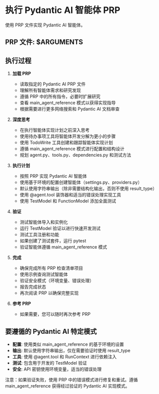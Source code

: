 # 执行 Pydantic AI 智能体 PRP

使用 PRP 文件实现 Pydantic AI 智能体。

## PRP 文件: $ARGUMENTS

## 执行过程

1. **加载 PRP**
   - 读取指定的 Pydantic AI PRP 文件
   - 理解所有智能体需求和研究发现
   - 遵循 PRP 中的所有指令，必要时扩展研究
   - 查看 main_agent_reference 模式以获得实现指导
   - 根据需要进行更多网络搜索和 Pydantic AI 文档审查

2. **深度思考**
   - 在执行智能体实现计划之前深入思考
   - 使用待办事项工具将智能体开发分解为更小的步骤
   - 使用 TodoWrite 工具创建和跟踪智能体实现计划
   - 遵循 main_agent_reference 模式进行配置和结构设计
   - 规划 agent.py、tools.py、dependencies.py 和测试方法

3. **执行计划**
   - 按照 PRP 实现 Pydantic AI 智能体
   - 使用基于环境的配置创建智能体（settings.py、providers.py）
   - 默认使用字符串输出（除非需要结构化输出，否则不使用 result_type）
   - 使用 @agent.tool 装饰器和适当的错误处理实现工具
   - 使用 TestModel 和 FunctionModel 添加全面测试

4. **验证**
   - 测试智能体导入和实例化
   - 运行 TestModel 验证以进行快速开发测试
   - 测试工具注册和功能
   - 如果创建了测试套件，运行 pytest
   - 验证智能体遵循 main_agent_reference 模式

5. **完成**
   - 确保完成所有 PRP 检查清单项目
   - 使用示例查询测试智能体
   - 验证安全模式（环境变量、错误处理）
   - 报告完成状态
   - 再次阅读 PRP 以确保完整实现

6. **参考 PRP**
   - 如果需要，您可以随时再次参考 PRP

## 要遵循的 Pydantic AI 特定模式

- **配置**: 使用类似 main_agent_reference 的基于环境的设置
- **输出**: 默认使用字符串输出，仅在需要验证时使用 result_type
- **工具**: 使用 @agent.tool 和 RunContext 进行依赖注入
- **测试**: 包含用于开发的 TestModel 验证
- **安全**: API 密钥使用环境变量，适当的错误处理

注意：如果验证失败，使用 PRP 中的错误模式进行修复和重试。遵循 main_agent_reference 获得经过验证的 Pydantic AI 实现模式。